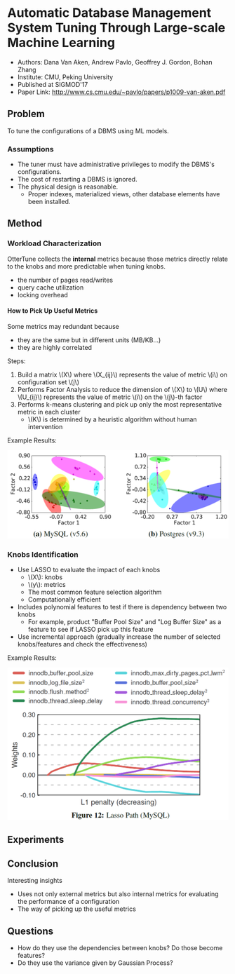 # Automatic Database Management System Tuning Through Large-scale Machine Learning

- Authors: Dana Van Aken, Andrew Pavlo, Geoffrey J. Gordon, Bohan Zhang
- Institute: CMU, Peking University
- Published at SIGMOD'17
- Paper Link: <http://www.cs.cmu.edu/~pavlo/papers/p1009-van-aken.pdf>

## Problem

To tune the configurations of a DBMS using ML models.

### Assumptions

- The tuner must have administrative privileges to modify the DBMS's configurations.
- The cost of restarting a DBMS is ignored.
- The physical design is reasonable.
  - Proper indexes, materialized views, other database elements have been installed.

## Method

### Workload Characterization

OtterTune collects the **internal** metrics because those metrics directly relate to the knobs and more predictable when tuning knobs.

- the number of pages read/writes
- query cache utilization
- locking overhead

#### How to Pick Up Useful Metrics

Some metrics may redundant because

- they are the same but in different units (MB/KB...)
- they are highly correlated

Steps:

1. Build a matrix \\(X\\) where \\(X_{ij}\\) represents the value of metric \\(i\\) on configuration set \\(j\\)
2. Performs Factor Analysis to reduce the dimension of \\(X\\) to \\(U\\) where \\(U_{ij}\\) represents the value of metric \\(i\\) on the \\(j\\)-th factor
3. Performs k-means clustering and pick up only the most representative metric in each cluster
   - \\(K\\) is determined by a heuristic algorithm without human intervention

Example Results:

![Picking Useful Metrics](aken2017ottertune-figure1.png)

### Knobs Identification

- Use LASSO to evaluate the impact of each knobs
  - \\(X\\): knobs
  - \\(y\\): metrics
  - The most common feature selection algorithm
  - Computationally efficient
- Includes polynomial features to test if there is dependency between two knobs
  - For example, product "Buffer Pool Size" and "Log Buffer Size" as a feature to see if LASSO pick up this feature
- Use incremental approach (gradually increase the number of selected knobs/features and check the effectiveness)

Example Results:

![LASSO](aken2017ottertune-figure2.png)

## Experiments

## Conclusion

Interesting insights

- Uses not only external metrics but also internal metrics for evaluating the performance of a configuration
- The way of picking up the useful metrics

## Questions

- How do they use the dependencies between knobs? Do those become features?
- Do they use the variance given by Gaussian Process?
